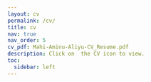 ```yaml
---
layout: cv
permalink: /cv/
title: cv
nav: true
nav_order: 5
cv_pdf: Mahi-Aminu-Aliyu-CV_Resume.pdf
description: Click on  the CV icon to view.
toc:
  sidebar: left
---
```

